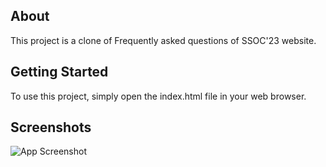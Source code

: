 ## About

This project is a clone of Frequently asked questions of SSOC'23 website.

## Getting Started

To use this project, simply open the index.html file in your web browser.

## Screenshots

![App Screenshot](https://user-images.githubusercontent.com/60573378/249243991-ae58a357-d9cc-4888-adba-c73d7ef05f14.png)

